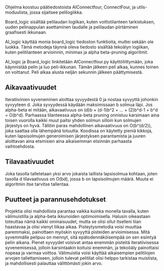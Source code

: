 
Ohjelma koostuu päätiedostoista AIConnectfour, ConnectFour, ja utils-moduulista, jossa sijaitsee pelilogiikka.

Board_logic sisältää pelilaudan logiikan, kuten voittotilanteen tarkistuksen, uuden pelinappulan asettaminen laudalle ja pelilaudan piirtäminen graafisesti ikkunaan. 

AI_logic käyttää monia board_logic tiedoston funktioita, muttei sekään ole luokka. Tämä metodeja täynnä oleva tiedosto sisältää tekoälyn logiikan, kuten pelitilanteen arvioinnin, minimax ja alpha beta-pruning algoritmit.

AI_logic ja Board_logic linkitetään AIConnectfour.py käyttöliittymään, joka käynnistää pelin ja luo peli-ikkunan. Tämän jälkeen peli alkaa, kunnes toinen on voittanut. Peli alkaa alusta neljän sekunnin jälkeen päättymisestä.

## Aikavaativuudet

Iteratiivinien syveneminen aloittaa syvyydestä 0 ja nostaa syvyyttä johonkin syvyyteen d. Joka syvyydessä käydään maksimissaan b solmua läpi. Jos alpha-beta ei mitään, aikavaativuus on (d)b + (d-1)b^2 + ... + (2)b^d-1 + b^d = O(b^d). Parhaassa tilanteessa alpha-beta pruning onnistuu karsimaan aina toisen vuorolla kaikki muut paitsi yhden solmun silloin kun solmujen järjestys on hyvä. Tällöin paras mahdollinen aikavaativuus on O(b^(d/2)), joka saattaa olla lähempänä totuutta. Koodissa on käytetty pieniä kikkoja, kuten lapsisolmujen generoimisen järjestyksen parantamista ja juuren aloittavan aina etsmisien aina aikaisemman etsinnän parhaasta vaihtoehdosta.

## Tilavaativuudet

Joka tasolla talletetaan yksi arvo jokaista laillista lapsisolmua kohtaan, joten tasolla d tilavaativuus on O(bd), jossa b on lapsisolmujen määrä. Muuta ei algoritmin itse tarvitse tallentaa.

## Puutteet ja parannusehdotukset

Projektia olisi mahdollista parantaa vaikka kuinka monella tavalla, kuten välimuistilla ja alpha-beta ikkunoiden optimoimisella. Halusin oikeastaan toteuttaa nämä kaikki ominaisuudet, mutta se olisi ollut itselleni liian haastavaa ja olisi vienyt liikaa aikaa. Pisteytysmetodia voisi muuttaa paremmaksi, painottaen myöskin syvyyttä pisteiden arvioimisessa. Mitä syvemmälle pelipuu on mennyt, sitä epätodennäköisempää on sen esiintyä pelin aikana. Pienet syvyydet voisivat antaa enemmän pisteitä iteratiivisessa syvenemisessä, jolloin karsintaakin koituisi enemmän, ja tekoöäly painottaisi nopeaa ja varmaa voittoa. Välimuistia voisi käyttää aikaisempien pelitilojen arvojen tallettamiseen, jolloin tulevat pelitilat olisi helppo tarkistaa muistista, ja mahdollisesti palauttaa välittömästi jokin arvo. 